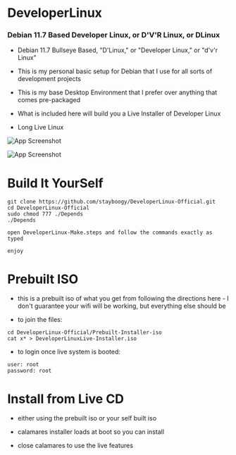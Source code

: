 # DeveloperLinux

### Debian 11.7 Based Developer Linux, or D'V'R Linux, or DLinux

- Debian 11.7 Bullseye Based, "D'Linux," or "Developer Linux," or "d'v'r Linux"

- This is my personal basic setup for Debian that I use for all sorts of development projects

- This is my base Desktop Environment that I prefer over anything that comes pre-packaged

- What is included here will build you a Live Installer of Developer Linux

- Long Live Linux

![App Screenshot](https://codeberg.org/stayboogy/stayboogy_DeveloperLinux-Official/raw/branch/x64/DLinux--NeoFetchInfo.png)

![App Screenshot](https://codeberg.org/stayboogy/stayboogy_DeveloperLInux-Official/raw/branch/x64/DLinux--SystemStyles.png)

# Build It YourSelf

```
git clone https://github.com/stayboogy/DeveloperLinux-Official.git
cd DeveloperLinux-Official
sudo chmod 777 ./Depends
./Depends

open DeveloperLinux-Make.steps and follow the commands exactly as typed

enjoy
```

# Prebuilt ISO 

- this is a prebuilt iso of what you get from following the directions here - I don't guarantee your wifi will be working, but everything else should be

- to join the files:

```
cd DeveloperLinux-Official/Prebuilt-Installer-iso
cat x* > DeveloperLinuxLive-Installer.iso
```

- to login once live system is booted:

```
user: root
password: root
```

# Install from Live CD

- either using the prebuilt iso or your self built iso

- calamares installer loads at boot so you can install

- close calamares to use the live features


